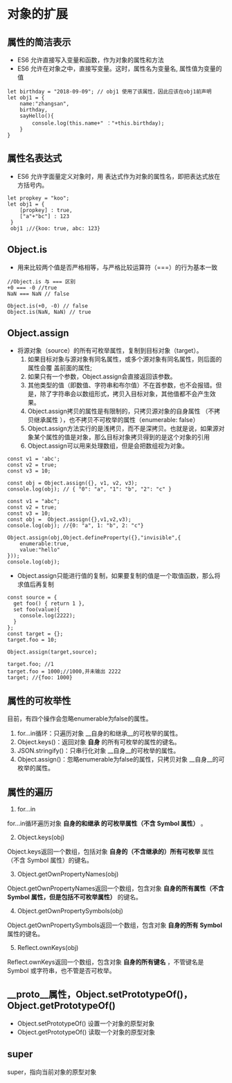 # 对象的扩展

## 属性的简洁表示
* ES6 允许直接写入变量和函数，作为对象的属性和方法
* ES6 允许在对象之中，直接写变量。这时，属性名为变量名, 属性值为变量的值

```
let birthday = "2018-09-09"; // obj1 使用了该属性，因此应该在obj1前声明
let obj1 = {
    name:"zhangsan",
    birthday,
    sayHello(){
        console.log(this.name+" ："+this.birthday);
    }
}
```


## 属性名表达式
* ES6 允许字面量定义对象时，用 表达式作为对象的属性名，即把表达式放在方括号内。

```
let propkey = "koo";
let obj1 = {
    [propkey] : true,
    ["a"+"bc"] : 123
 }
 obj1 ;//{koo: true, abc: 123} 
```


## Object.is
* 用来比较两个值是否严格相等，与严格比较运算符（===）的行为基本一致

```
//Object.is 与 === 区别
+0 === -0 //true
NaN === NaN // false

Object.is(+0, -0) // false
Object.is(NaN, NaN) // true
```

## Object.assign
* 将源对象（source）的所有可枚举属性，复制到目标对象（target）。
   1. 如果目标对象与源对象有同名属性，或多个源对象有同名属性，则后面的属性会覆
      盖前面的属性;
   2. 如果只有一个参数，Object.assign会直接返回该参数。
   3. 其他类型的值（即数值、字符串和布尔值）不在首参数，也不会报错。但是，除了字符串会以数组形式，拷贝入目标对象，其他值都不会产生效果。
   4. Object.assign拷贝的属性是有限制的，只拷贝源对象的自身属性
   （不拷贝继承属性 ），也不拷贝不可枚举的属性（enumerable: false）
   5. Object.assign方法实行的是浅拷贝，而不是深拷贝。也就是说，如果源对象某个属性的值是对象，那么目标对象拷贝得到的是这个对象的引用
   6.  Object.assign可以用来处理数组，但是会把数组视为对象。
   
```
const v1 = 'abc';
const v2 = true;
const v3 = 10;

const obj = Object.assign({}, v1, v2, v3);
console.log(obj); // { "0": "a", "1": "b", "2": "c" }
```
```
const v1 = "abc";
const v2 = true;
const v3 = 10;
const obj =  Object.assign({},v1,v2,v3);
console.log(obj); //{0: "a", 1: "b", 2: "c"}

Object.assign(obj,Object.defineProperty({},"invisible",{
    enumerable:true,
    value:"hello"
}));
console.log(obj);
```
* Object.assign只能进行值的复制，如果要复制的值是一个取值函数，那么将求值后再复制

```
const source = {
  get foo() { return 1 },
  set foo(value){
    console.log(2222);
  }
};
const target = {};
target.foo = 10; 

Object.assign(target,source);
 
target.foo; //1 
target.foo = 1000;//1000,并未输出 2222
target; //{foo: 1000}
```

## 属性的可枚举性
目前，有四个操作会忽略enumerable为false的属性。

1. for...in循环：只遍历对象 __自身的和继承__的可枚举的属性。
2. Object.keys()：返回对象 __自身__ 的所有可枚举的属性的键名。
3. JSON.stringify()：只串行化对象 __自身__的可枚举的属性。
4. Object.assign()：忽略enumerable为false的属性，只拷贝对象 __自身__的可枚举的属性。

## 属性的遍历
1. for...in

for...in循环遍历对象 **自身的和继承  的可枚举属性（不含 Symbol 属性）** 。

2. Object.keys(obj)

Object.keys返回一个数组，包括对象 **自身的（不含继承的）所有可枚举** 属性（不含 Symbol 属性）的键名。

3. Object.getOwnPropertyNames(obj)

Object.getOwnPropertyNames返回一个数组，包含对象 **自身的所有属性（不含 Symbol 属性，但是包括不可枚举属性）** 的键名。

4. Object.getOwnPropertySymbols(obj)

Object.getOwnPropertySymbols返回一个数组，包含对象 **自身的所有 Symbol** 属性的键名。

5. Reflect.ownKeys(obj)

Reflect.ownKeys返回一个数组，包含对象 **自身的所有键名** ，不管键名是 Symbol 或字符串，也不管是否可枚举。


## __proto__属性，Object.setPrototypeOf()，Object.getPrototypeOf()
* Object.setPrototypeOf() 设置一个对象的原型对象
* Object.getPrototypeOf() 读取一个对象的原型对象

## super
super，指向当前对象的原型对象














